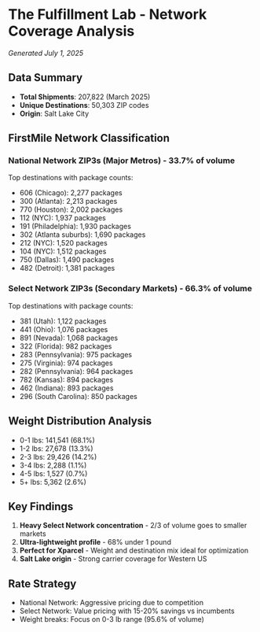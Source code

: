 # The Fulfillment Lab - Network Coverage Analysis
*Generated July 1, 2025*

## Data Summary
- **Total Shipments**: 207,822 (March 2025)
- **Unique Destinations**: 50,303 ZIP codes
- **Origin**: Salt Lake City

## FirstMile Network Classification

### National Network ZIP3s (Major Metros) - 33.7% of volume
Top destinations with package counts:
- 606 (Chicago): 2,277 packages
- 300 (Atlanta): 2,213 packages  
- 770 (Houston): 2,002 packages
- 112 (NYC): 1,937 packages
- 191 (Philadelphia): 1,930 packages
- 302 (Atlanta suburbs): 1,690 packages
- 212 (NYC): 1,520 packages
- 104 (NYC): 1,512 packages
- 750 (Dallas): 1,490 packages
- 482 (Detroit): 1,381 packages

### Select Network ZIP3s (Secondary Markets) - 66.3% of volume
Top destinations with package counts:
- 381 (Utah): 1,122 packages
- 441 (Ohio): 1,076 packages
- 891 (Nevada): 1,068 packages
- 322 (Florida): 982 packages
- 283 (Pennsylvania): 975 packages
- 275 (Virginia): 974 packages
- 282 (Pennsylvania): 964 packages
- 782 (Kansas): 894 packages
- 462 (Indiana): 893 packages
- 296 (South Carolina): 850 packages

## Weight Distribution Analysis
- 0-1 lbs: 141,541 (68.1%)
- 1-2 lbs: 27,678 (13.3%)
- 2-3 lbs: 29,426 (14.2%)
- 3-4 lbs: 2,288 (1.1%)
- 4-5 lbs: 1,527 (0.7%)
- 5+ lbs: 5,362 (2.6%)

## Key Findings
1. **Heavy Select Network concentration** - 2/3 of volume goes to smaller markets
2. **Ultra-lightweight profile** - 68% under 1 pound
3. **Perfect for Xparcel** - Weight and destination mix ideal for optimization
4. **Salt Lake origin** - Strong carrier coverage for Western US

## Rate Strategy
- National Network: Aggressive pricing due to competition
- Select Network: Value pricing with 15-20% savings vs incumbents
- Weight breaks: Focus on 0-3 lb range (95.6% of volume)